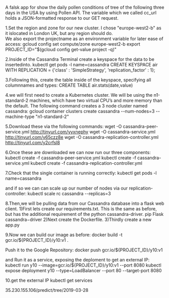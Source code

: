 A falsk app for show the daily pollen conditions of tree of the following three days in the USA by using Pollen API.
The variable which we called cc_url holds a JSON-formatted response to our GET request.

1.Set the region and zone for our new cluster. I chose "europe-west2-b" as it islocated in London UK, but any region should do.   
We also export the projectname as an environment variable for later ease of access:
gcloud config set compute/zone europe-west2-b
export PROJECT_ID="$(gcloud config get-value project -q)"

2.Inside of the Cassandra Terminal create a keyspace for the data to be insertedinto.
kubectl get pods -l name=cassandra
CREATE KEYSPACE air WITH REPLICATION = {'class' : 'SimpleStrategy', 'replication_factor' : 1};

3.Following this,  create the table inside of the keyspace,  specifying all columnnames and types:
CREATE TABLE air.stats(date,value)

4.we will first need to create a Kubernetes cluster. We will be using the n1-standard-2 machines, which have two virtual CPU’s and more memory than the default. The following command creates a 3 node cluster named cassandra:
gcloud container clusters create cassandra --num-nodes=3 --machine-type "n1-standard-2"

5.Download these via the following commands:
wget -O cassandra-peer-service.yml http://tinyurl.com/yyxnephy
wget -O cassandra-service.yml http://tinyurl.com/y65czz8e
wget -O cassandra-replication-controller.yml http://tinyurl.com/y2crfsl8

6.Once these are downloaded we can now run our three components:
kubectl create -f cassandra-peer-service.yml
kubectl create -f cassandra-service.yml
kubectl create -f cassandra-replication-controller.yml

7.Check that the single container is running correctly:
kubectl get pods -l name=cassandra

and if so we can can scale up our number of nodes via our replication-controller:
kubectl scale rc cassandra --replicas=3

8.Then,we will be pulling data from our Cassandra database
into a flask web client.
1)First lets create our requirements.txt. This is the same as before, but has the
additional requirement of the python cassandra-driver.
pip
Flask
cassandra−driver
2)Next create the Dockerfile.
3)Thirdly create a new app.py

9.Now we can build our image as before:
docker build -t gcr.io/${PROJECT_ID}/y10:v1 .

Push it to the Google Repository:
docker push gcr.io/${PROJECT_ID}/y10:v1

and Run it as a service, exposing the deploment to get an external IP:
kubectl run y10 --image=gcr.io/${PROJECT_ID}/y10:v1 --port 8080
kubectl expose deployment y10 --type=LoadBalancer --port 80 --target-port 8080

10.get the external IP
kubectl get services

35.230.155.106/predict/tree/2019-03-28

